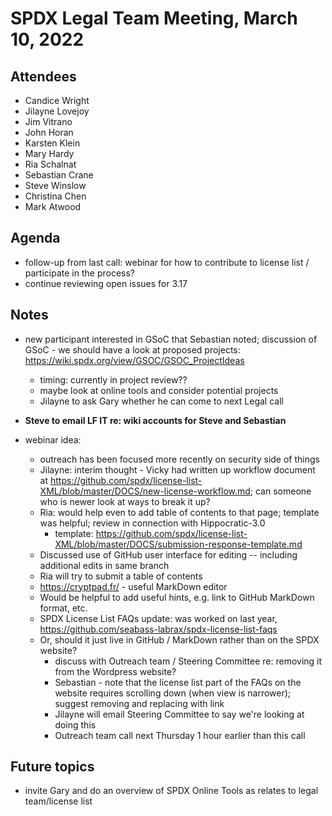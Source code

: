 # SPDX Legal Team Meeting, March 10, 2022

## Attendees

* Candice Wright
* Jilayne Lovejoy
* Jim Vitrano
* John Horan
* Karsten Klein
* Mary Hardy
* Ria Schalnat
* Sebastian Crane
* Steve Winslow
* Christina Chen
* Mark Atwood

## Agenda

* follow-up from last call: webinar for how to contribute to license list / participate in the process?
* continue reviewing open issues for 3.17

## Notes

* new participant interested in GSoC that Sebastian noted; discussion of GSoC - we should have a look at proposed projects: https://wiki.spdx.org/view/GSOC/GSOC_ProjectIdeas 
  * timing: currently in project review??
  * maybe look at online tools and consider potential projects
  * Jilayne to ask Gary whether he can come to next Legal call

* **Steve to email LF IT re: wiki accounts for Steve and Sebastian**

* webinar idea: 
  * outreach has been focused more recently on security side of things
  * Jilayne: interim thought - Vicky had written up workflow document at https://github.com/spdx/license-list-XML/blob/master/DOCS/new-license-workflow.md; can someone who is newer look at ways to break it up?
  * Ria: would help even to add table of contents to that page; template was helpful; review in connection with Hippocratic-3.0
    * template: https://github.com/spdx/license-list-XML/blob/master/DOCS/submission-response-template.md
  * Discussed use of GitHub user interface for editing -- including additional edits in same branch
  * Ria will try to submit a table of contents 
  * https://cryptpad.fr/ - useful MarkDown editor
  * Would be helpful to add useful hints, e.g. link to GitHub MarkDown format, etc.
  * SPDX License List FAQs update: was worked on last year, https://github.com/seabass-labrax/spdx-license-list-faqs
  * Or, should it just live in GitHub / MarkDown rather than on the SPDX website?
    * discuss with Outreach team / Steering Committee re: removing it from the Wordpress website?
    * Sebastian - note that the license list part of the FAQs on the website requires scrolling down (when view is narrower); suggest removing and replacing with link
    * Jilayne will email Steering Committee to say we're looking at doing this
    * Outreach team call next Thursday 1 hour earlier than this call

## Future topics

* invite Gary and do an overview of SPDX Online Tools as relates to legal team/license list

